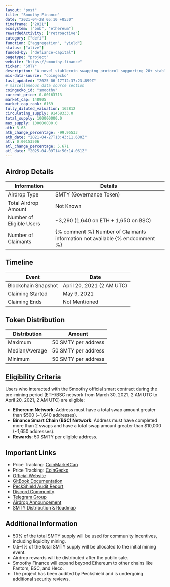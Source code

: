 ```yaml
---
layout: "post"
title: "Smoothy Finance"
date: "2021-04-28 05:10 +0530"
timeframe: ["2021"]
ecosystem: ["bnb", "ethereum"]
rewardedActivity: ["retroactive"]
category: ["defi"]
function: ["aggregation", "yield"]
status: ["alive"]
funded-by: ["defiance-capital"]
pagetype: "project"
website: "https://smoothy.finance"
ticker: "SMTY"
description: "A novel stablecoin swapping protocol supporting 20+ stablecoins in a single pool with low-cost, low-slippage swapping, and high liquidity provider (LP) rewards."
mis-data-source: "coingecko"
last_updated: "2025-06-17T12:37:23.899Z"
# miscellaneous data source section
coingecko_id: "smoothy"
current_price: 0.00163713
market_cap: 148905
market_cap_rank: 6169
fully_diluted_valuation: 162812
circulating_supply: 91458333.0
total_supply: 100000000.0
max_supply: 100000000.0
ath: 3.63
ath_change_percentage: -99.95533
ath_date: "2021-04-27T13:43:11.600Z"
atl: 0.00153506
atl_change_percentage: 5.671
atl_date: "2025-04-09T14:50:14.061Z"
---
```


## Airdrop Details

| Information              | Details                                                                      |
| ------------------------ | ---------------------------------------------------------------------------- |
| Airdrop Type             | SMTY (Governance Token)                                                      |
| Total Airdrop Amount     | Not Known                                                                    |
| Number of Eligible Users | ~3,290 (1,640 on ETH + 1,650 on BSC)                                         |
| Number of Claimants      | {% comment %} Number of Claimants information not available {% endcomment %} |

## Timeline

| Event               | Date                      |
| ------------------- | ------------------------- |
| Blockchain Snapshot | April 20, 2021 (2 AM UTC) |
| Claiming Started    | May 9, 2021               |
| Claiming Ends       | Not Mentioned             |

## Token Distribution

| Distribution   | Amount              |
| -------------- | ------------------- |
| Maximum        | 50 SMTY per address |
| Median/Average | 50 SMTY per address |
| Minimum        | 50 SMTY per address |

## [Eligibility Criteria](https://smoothy-finance.medium.com/announcement-on-smty-distribution-timeline-initial-mining-rewards-and-roadmap-2550a37bbb67)

Users who interacted with the Smoothy official smart contract during the pre-mining period (ETH/BSC network from March 30, 2021, 2 AM UTC to April 20, 2021, 2 AM UTC) are eligible:

- **Ethereum Network**: Address must have a total swap amount greater than $500 (~1,640 addresses).
- **Binance Smart Chain (BSC) Network**: Address must have completed more than 2 swaps and have a total swap amount greater than $10,000 (~1,650 addresses).
- **Rewards**: 50 SMTY per eligible address.

## Important Links
- Price Tracking: [CoinMarketCap](https://coinmarketcap.com/currencies/smoothy/)
- Price Tracking: [CoinGecko](https://www.coingecko.com/en/coins/smoothy)
- [Official Website](https://smoothy.finance)
- [GitBook Documentation](https://docs.smoothy.finance/)
- [PeckShield Audit Report](https://smoothy.finance/PeckShield-Audit-SmoothyV1-v1.0rc.pdf)
- [Discord Community](https://discord.gg/8zFZXtx)
- [Telegram Group](https://t.me/Smoothy_finance)
- [Airdrop Announcement](https://smoothy-finance.medium.com/smoothy-v2-is-coming-initial-mining-and-airdrop-about-to-start-e1ac17015566)
- [SMTY Distribution & Roadmap](https://smoothy-finance.medium.com/announcement-on-smty-distribution-timeline-initial-mining-rewards-and-roadmap-2550a37bbb67)

## Additional Information

- 50% of the total SMTY supply will be used for community incentives, including liquidity mining.
- 0.5–1% of the total SMTY supply will be allocated to the initial mining event.
- Airdrop rewards will be distributed after the public sale.
- Smoothy Finance will expand beyond Ethereum to other chains like Fantom, BSC, and Heco.
- The project has been audited by Peckshield and is undergoing additional security reviews.